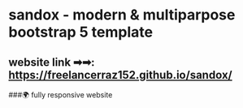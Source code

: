 # sandox - modern & multiparpose bootstrap 5 template

## website link ➡➡: https://freelancerraz152.github.io/sandox/

###🌍 fully responsive website
